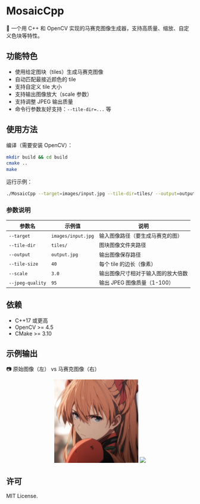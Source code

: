 # MosaicCpp

🎨 一个用 C++ 和 OpenCV 实现的马赛克图像生成器，支持高质量、缩放、自定义色块等特性。

## 功能特色

- 使用给定图块（tiles）生成马赛克图像
- 自动匹配最接近颜色的 tile
- 支持自定义 tile 大小
- 支持输出图像放大（scale 参数）
- 支持调整 JPEG 输出质量
- 命令行参数友好支持：`--tile-dir=...` 等

## 使用方法

编译（需要安装 OpenCV）：

```bash
mkdir build && cd build
cmake ..
make
```

运行示例：

```bash
./MosaicCpp --target=images/input.jpg --tile-dir=tiles/ --output=output.jpg --tile-size=40 --scale=4.0 --jpeg-quality=95
```

### 参数说明
| 参数名         | 示例值                   | 说明                                   |
|----------------|--------------------------|----------------------------------------|
| `--target`     | `images/input.jpg`       | 输入图像路径（要生成马赛克的图）      |
| `--tile-dir`   | `tiles/`                 | 图块图像文件夹路径                     |
| `--output`     | `output.jpg`             | 输出图像保存路径                       |
| `--tile-size`  | `40`                     | 每个 tile 的边长（像素）              |
| `--scale`      | `3.0`                    | 输出图像尺寸相对于输入图的放大倍数    |
| `--jpeg-quality` | `95`                   | 输出 JPEG 图像质量（1-100）           |

## 依赖

- C++17 或更高
- OpenCV >= 4.5
- CMake >= 3.10

## 示例输出

📷 原始图像（左） vs 马赛克图像（右）
<p align="center">
  <img src="https://github.com/witcherscraf1/Mosicpp/blob/main/asuka.jpg" width="45%" />
  <img src="https://github.com/witcherscraf1/Mosicpp/blob/main/output.jpg" width="45%" />
</p>

## 许可

MIT License.
